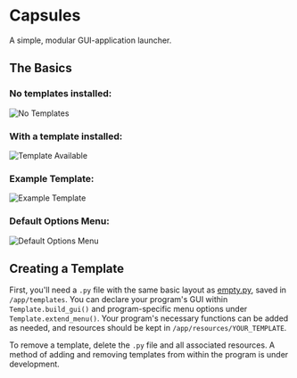 # Capsules

A simple, modular GUI-application launcher.

## The Basics
### No templates installed:
![No Templates](../media/no_template.jpg)

### With a template installed:
![Template Available](../media/with_templates.jpg)

### Example Template:
![Example Template](../media/example_template.jpg)

### Default Options Menu:
![Default Options Menu](../media/example_options.jpg)

## Creating a Template
First, you'll need a `.py` file with the same basic layout as [empty.py](./app/templates/empty.py), saved in `/app/templates`. You can declare your program's GUI within `Template.build_gui()` and program-specific menu options under `Template.extend_menu()`. Your program's necessary functions can be added as needed, and resources should be kept in `/app/resources/YOUR_TEMPLATE`.

To remove a template, delete the `.py` file and all associated resources. A method of adding and removing templates from within the program is under development.
